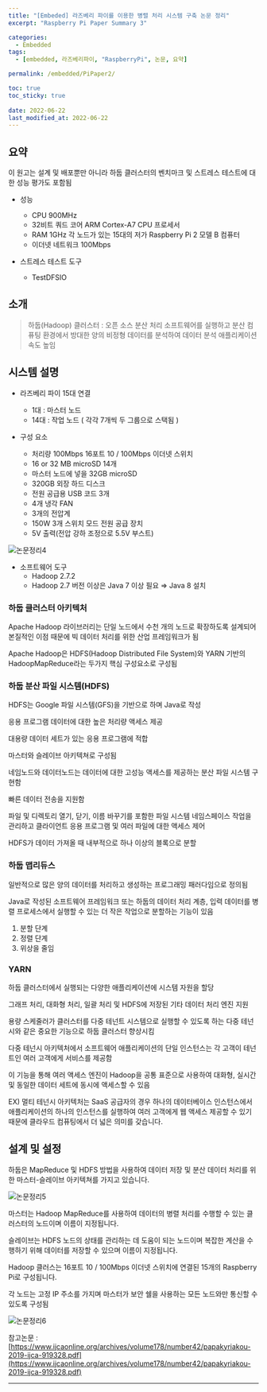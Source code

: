 ```yaml
---
title: "[Embeded] 라즈베리 파이를 이용한 병렬 처리 시스템 구축 논문 정리"
excerpt: "Raspberry Pi Paper Summary 3"

categories:
  - Embedded
tags:
  - [embedded, 라즈베리파이, "RaspberryPi", 논문, 요약]

permalink: /embedded/PiPaper2/

toc: true
toc_sticky: true
 
date: 2022-06-22
last_modified_at: 2022-06-22
---
```


## 요약

이 원고는 설계 및 배포뿐만 아니라 하둡 클러스터의 벤치마크 및 스트레스 테스트에 대한 성능 평가도 포함됨

- 성능
  - CPU 900MHz
  - 32비트 쿼드 코어 ARM Cortex-A7 CPU 프로세서
  - RAM 1GHz 각 노드가 있는 15대의 저가 Raspberry Pi 2 모델 B 컴퓨터
  - 이더넷 네트워크 100Mbps

- 스트레스 테스트 도구
  - TestDFSIO

## 소개

> 하둡(Hadoop) 클러스터 : 오픈 소스 분산 처리 소프트웨어를 실행하고 분산 컴퓨팅 환경에서 방대한 양의 비정형 데이터를 분석하여 데이터 분석 애플리케이션 속도 높임
>

## 시스템 설명

- 라즈베리 파이 15대 연결
  - 1대 : 마스터 노드
  - 14대 : 작업 노드 ( 각각 7개씩 두 그룹으로 스택됨 )

- 구성 요소
  - 처리량 100Mbps 16포트 10 / 100Mbps 이더넷 스위치
  - 16 or 32 MB microSD 14개
  - 마스터 노드에 넣을 32GB microSD
  - 320GB 외장 하드 디스크
  - 전원 공급용 USB 코드 3개
  - 4개 냉각 FAN
  - 3개의 전압계
  - 150W 3개 스위치 모드 전원 공급 장치
  - 5V 출력(전압 강하 조정으로 5.5V 부스트)

![논문정리4]("https://jsw6701.github.io/assets/images/posts_img/논문정리4.png")

- 소프트웨어 도구
  - Hadoop 2.7.2
  - Hadoop 2.7 버전 이상은 Java 7 이상 필요  ⇒  Java 8 설치

### 하둡 클러스터 아키텍처

Apache Hadoop 라이브러리는 단일 노드에서 수천 개의 노드로 확장하도록 설계되어 본질적인 이점 때문에 빅 데이터 처리를 위한 산업 프레임워크가 됨

Apache Hadoop은 HDFS(Hadoop Distributed File System)와 YARN 기반의 HadoopMapReduce라는 두가지 핵심 구성요소로 구성됨

### 하둡 분산 파일 시스템(HDFS)

HDFS는 Google 파일 시스템(GFS)을 기반으로 하며 Java로 작성

응용 프로그램 데이터에 대한 높은 처리량 액세스 제공

대용량 데이터 세트가 있는 응용 프로그램에 적합

마스터와 슬레이브 아키텍쳐로 구성됨

네임노드와 데이터노드는 데이터에 대한 고성능 액세스를 제공하는 분산 파일 시스템 구현함

빠른 데이터 전송을 지원함

파일 및 디렉토리 열기, 닫기, 이름 바꾸기를 포함한 파일 시스템 네임스페이스 작업을 관리하고 클라이언트 응용 프로그램 및 여러 파일에 대한 액세스 제어

HDFS가 데이터 가져올 때 내부적으로 하나 이상의 블록으로 분할

### 하둡 맵리듀스

일반적으로 많은 양의 데이터를 처리하고 생성하는 프로그래밍 패러다임으로 정의됨

Java로 작성된 소프트웨어 프레임워크 또는 하둡의 데이터 처리 계층, 입력 데이터를 병렬 프로세스에서 실행할 수 있는 더 작은 작업으로 분할하는 기능이 있음

1. 분할 단계
2. 정렬 단계
3. 위상을 줄임

### YARN

하둡 클러스터에서 실행되는 다양한 애플리케이션에 시스템 자원을 할당

그래프 처리, 대화형 처리, 일괄 처리 및 HDFS에 저장된 기타 데이터 처리 엔진 지원

용량 스케줄러가 클러스터를 다중 테넌트 시스템으로 실행할 수 있도록 하는 다중 테넌시와 같은 중요한 기능으로 하둡 클러스터 향상시킴

다중 테넌시 아키텍처에서 소프트웨어 애플리케이션의 단일 인스턴스는 각 고객이 테넌트인 여러 고객에게 서비스를 제공함

이 기능을 통해 여러 액세스 엔진이 Hadoop을 공통 표준으로 사용하여 대화형, 실시간 및 동일한 데이터 세트에 동시에 액세스할 수 있음

EX) 멀티 테넌시 아키텍처는 SaaS 공급자의 경우 하나의 데이터베이스 인스턴스에서 애플리케이션의 하나의 인스턴스를 실행하여 여러 고객에게 웹 액세스 제공할 수 있기 때문에 클라우드 컴퓨팅에서 더 넓은 의미를 갖습니다.

## 설계 및 설정

하둡은 MapReduce 및 HDFS 방법을 사용하여 데이터 저장 및 분산 데이터 처리를 위한 마스터-슬레이브 아키텍쳐를 가지고 있습니다.

![논문정리5]("https://jsw6701.github.io/assets/images/posts_img/논문정리5.png")

마스터는 Hadoop MapReduce를 사용하여 데이터의 병렬 처리를 수행할 수 있는 클러스터의 노드이며 이름이 지정됩니다.

슬레이브는 HDFS 노드의 상태를 관리하는 데 도움이 되는 노드이며 복잡한 계산을 수행하기 위해 데이터를 저장할 수 있으며 이름이 지정됩니다.

Hadoop 클러스는 16포트 10 / 100Mbps 이더넷 스위치에 연결된 15개의 Raspberry Pi로 구성됩니다.

각 노드는 고정 IP 주소를 가지며 마스터가 보안 쉘을 사용하는 모든 노드와만 통신할 수 있도록 구성됨

![논문정리6]("https://jsw6701.github.io/assets/images/posts_img/논문정리6.png")

참고논문 : [https://www.ijcaonline.org/archives/volume178/number42/papakyriakou-2019-ijca-919328.pdf](https://www.ijcaonline.org/archives/volume178/number42/papakyriakou-2019-ijca-919328.pdf)

---